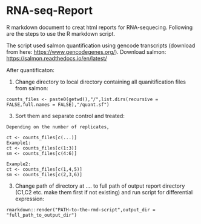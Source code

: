 # RNA-seq-Report
R markdown document to creat html reports for RNA-sequecing. 
Following are the steps to use the R markdown script.

The script used salmon quantification using gencode transcripts (download from here: https://www.gencodegenes.org/). 
Download salmon: https://salmon.readthedocs.io/en/latest/

After quantificaton:


1. Change directory to local directory containing all quanitification files from salmon:
```
counts_files <- paste0(getwd(),"/",list.dirs(recursive = FALSE,full.names = FALSE),"/quant.sf")
```

3. Sort them and separate control and treated:
```
Depending on the number of replicates,

ct <- counts_files[c(...)]
Example1:
ct <- counts_files[c(1:3)]
sm <- counts_files[c(4:6)]

Example2:
ct <- counts_files[c(1,4,5)]
sm <- counts_files[c(2,3,6)]

```
3. Change path of directory at .... to full path of output report directory (C1,C2 etc. make them first if not existing) and run script for differential expression:
```
rmarkdown::render("PATH-to-the-rmd-script",output_dir = "full_path_to_output_dir")
```

